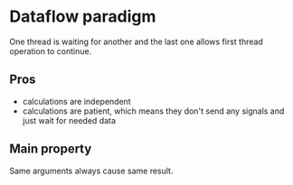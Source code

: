 # Dataflow paradigm

One thread is waiting for another and the last one allows first thread operation to continue.

## Pros
- calculations are independent
- calculations are patient, which means they don't send any signals and just wait for needed data 

## Main property

Same arguments always cause same result.